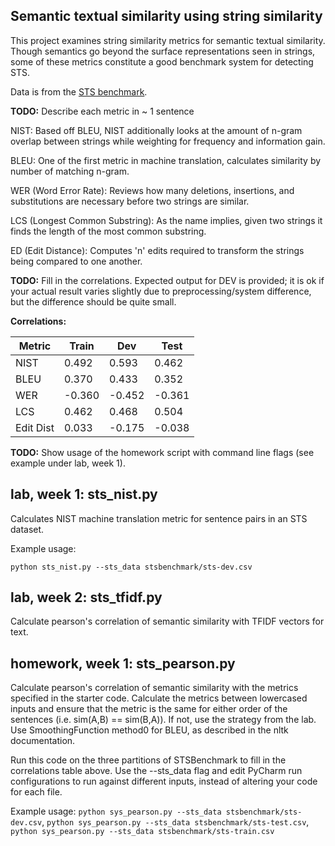 Semantic textual similarity using string similarity
---------------------------------------------------

This project examines string similarity metrics for semantic textual similarity.
Though semantics go beyond the surface representations seen in strings, some of these
metrics constitute a good benchmark system for detecting STS.

Data is from the [STS benchmark](http://ixa2.si.ehu.es/stswiki/index.php/STSbenchmark).

**TODO:**
Describe each metric in ~ 1 sentence

NIST: Based off BLEU, NIST additionally looks at the amount of n-gram overlap between strings while weighting for frequency and information gain.

BLEU: One of the first metric in machine translation, calculates similarity by number of matching n-gram.

WER (Word Error Rate): Reviews how many deletions, insertions, and substitutions are necessary before two strings are similar.

LCS (Longest Common Substring): As the name implies, given two strings it finds the length of the most common substring.

ED (Edit Distance): Computes 'n' edits required to transform the strings being compared to one another.

**TODO:** Fill in the correlations. Expected output for DEV is provided; it is ok if your actual result
varies slightly due to preprocessing/system difference, but the difference should be quite small.

**Correlations:**

| Metric    | Train  | Dev    | Test   |
|-----------|--------|--------|--------|
| NIST      | 0.492  | 0.593  | 0.462  |
| BLEU      | 0.370  | 0.433  | 0.352  |
| WER       | -0.360 | -0.452 | -0.361 |
| LCS       | 0.462  | 0.468  | 0.504  |
| Edit Dist | 0.033  | -0.175 | -0.038 |

**TODO:**
Show usage of the homework script with command line flags (see example under lab, week 1).


## lab, week 1: sts_nist.py

Calculates NIST machine translation metric for sentence pairs in an STS dataset.

Example usage:

`python sts_nist.py --sts_data stsbenchmark/sts-dev.csv`

## lab, week 2: sts_tfidf.py

Calculate pearson's correlation of semantic similarity with TFIDF vectors for text.

## homework, week 1: sts_pearson.py

Calculate pearson's correlation of semantic similarity with the metrics specified in the starter code.
Calculate the metrics between lowercased inputs and ensure that the metric is the same for either order of the 
sentences (i.e. sim(A,B) == sim(B,A)). If not, use the strategy from the lab.
Use SmoothingFunction method0 for BLEU, as described in the nltk documentation.

Run this code on the three partitions of STSBenchmark to fill in the correlations table above.
Use the --sts_data flag and edit PyCharm run configurations to run against different inputs,
 instead of altering your code for each file.

Example usage:
`python sys_pearson.py --sts_data stsbenchmark/sts-dev.csv`,
`python sys_pearson.py --sts_data stsbenchmark/sts-test.csv`,
`python sys_pearson.py --sts_data stsbenchmark/sts-train.csv`